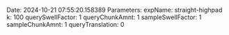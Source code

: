 Date: 2024-10-21 07:55:20.158389
Parameters:
	expName: straight-highpad
	k: 100
	querySwellFactor: 1
	queryChunkAmnt: 1
	sampleSwellFactor: 1
	sampleChunkAmnt: 1
	queryTranslation: 0
